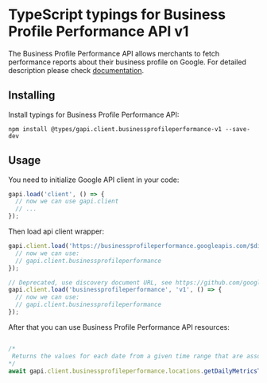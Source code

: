 # TypeScript typings for Business Profile Performance API v1

The Business Profile Performance API allows merchants to fetch performance reports about their business profile on Google.
For detailed description please check [documentation](https://developers.google.com/my-business/).

## Installing

Install typings for Business Profile Performance API:

```
npm install @types/gapi.client.businessprofileperformance-v1 --save-dev
```

## Usage

You need to initialize Google API client in your code:

```typescript
gapi.load('client', () => {
  // now we can use gapi.client
  // ...
});
```

Then load api client wrapper:

```typescript
gapi.client.load('https://businessprofileperformance.googleapis.com/$discovery/rest?version=v1', () => {
  // now we can use:
  // gapi.client.businessprofileperformance
});
```

```typescript
// Deprecated, use discovery document URL, see https://github.com/google/google-api-javascript-client/blob/master/docs/reference.md#----gapiclientloadname----version----callback--
gapi.client.load('businessprofileperformance', 'v1', () => {
  // now we can use:
  // gapi.client.businessprofileperformance
});
```



After that you can use Business Profile Performance API resources: <!-- TODO: make this work for multiple namespaces -->

```typescript

/*
 Returns the values for each date from a given time range that are associated with the specific daily metric. Example request: `GET https://businessprofileperformance.googleapis.com/v1/locations/12345:getDailyMetricsTimeSeries?dailyMetric=WEBSITE_CLICKS&daily_range.start_date.year=2022&daily_range.start_date.month=1&daily_range.start_date.day=1&daily_range.end_date.year=2022&daily_range.end_date.month=3&daily_range.end_date.day=31`
*/
await gapi.client.businessprofileperformance.locations.getDailyMetricsTimeSeries({ name: "name",  });
```
